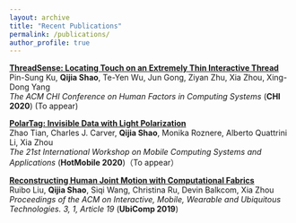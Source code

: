 ```yaml
---
layout: archive
title: "Recent Publications"
permalink: /publications/
author_profile: true
---
```


<b>[ThreadSense: Locating Touch on an Extremely Thin Interactive Thread]()</b> <br>
 Pin-Sung Ku, <b>Qijia Shao</b>, Te-Yen Wu, Jun Gong, Ziyan Zhu, Xia Zhou, Xing-Dong Yang <br>
<i>The ACM CHI Conference on Human Factors in Computing Systems</i> (<b>CHI 2020</b>) (To appear)

<b>[PolarTag: Invisible Data with Light Polarization]()</b> <br>
 Zhao Tian, Charles J. Carver, <b>Qijia Shao</b>, Monika Roznere, Alberto Quattrini Li, Xia Zhou <br>
<i>The 21st International Workshop on Mobile Computing Systems and Applications</i> (<b>HotMobile 2020</b>)（To appear）

<b>[Reconstructing Human Joint Motion with Computational Fabrics](https://dl.acm.org/doi/10.1145/3314406)</b> <br>
 Ruibo Liu, <b>Qijia Shao</b>, Siqi Wang, Christina Ru, Devin Balkcom, Xia Zhou<br>
<i>Proceedings of the ACM on Interactive, Mobile, Wearable and Ubiquitous Technologies. 3, 1, Article 19</i> (<b>UbiComp 2019</b>)



